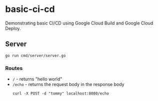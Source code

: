 # basic-ci-cd
Demonstrating basic CI/CD using Google Cloud Build and Google Cloud Deploy.

## Server
```shell
go run cmd/server/server.go
```

### Routes

* `/` - returns "hello world"
* `/echo` - returns the request body in the response body
    ```shell
    curl -X POST -d "tommy" localhost:8080/echo
    ```
